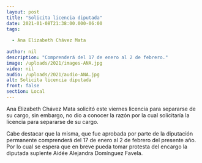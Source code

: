 ```yaml
---
layout: post
title: "Solicita licencia diputada"
date: 2021-01-08T21:38:00.000-06:00
tags:
  
  - Ana Elizabeth Chávez Mata
  
author: nil
description: "Comprenderá del 17 de enero al 2 de febrero."
image: /uploads/2021/images-ANA.jpg
video: nil
audio: /uploads/2021/audio-ANA.jpg
alt: Solicita licencia diputada
front: false
section: Local
---
```


Ana Elizabeth Chávez Mata solicitó este viernes licencia para separarse de su cargo, sin embargo, no dio a conocer la razón por la cual solicitaría la licencia para separarse de su cargo.

Cabe destacar que la misma, que fue aprobada por parte de la diputación permanente  comprenderá del 17 de enero al 2 de febrero del presente año. Por lo cual se espera que en breve pueda tomar protesta del encargo la diputada suplente Aidée Alejandra Domínguez Favela.
